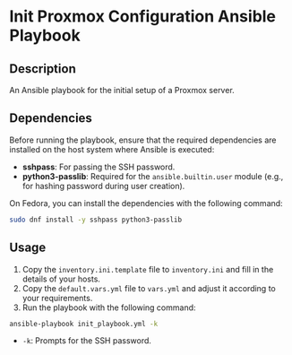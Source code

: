 # Init Proxmox Configuration Ansible Playbook

## Description
An Ansible playbook for the initial setup of a Proxmox server.

## Dependencies
Before running the playbook, ensure that the required dependencies are installed on the host system where Ansible is executed:

- **sshpass**: For passing the SSH password.
- **python3-passlib**: Required for the `ansible.builtin.user` module (e.g., for hashing password during user creation).

On Fedora, you can install the dependencies with the following command:

```bash
sudo dnf install -y sshpass python3-passlib
```

## Usage
1. Copy the `inventory.ini.template` file to `inventory.ini` and fill in the details of your hosts.
2. Copy the `default.vars.yml` file to `vars.yml` and adjust it according to your requirements.
3. Run the playbook with the following command:
```bash
ansible-playbook init_playbook.yml -k
```
* `-k`: Prompts for the SSH password.
